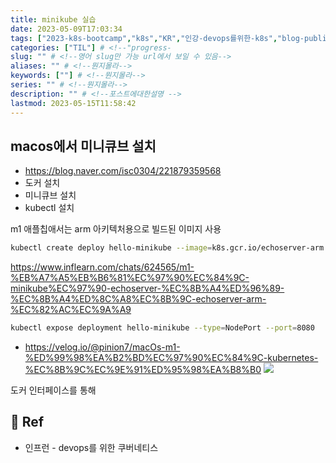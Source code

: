 ```yaml
---
title: minikube 실습
date: 2023-05-09T17:03:34
tags: ["2023-k8s-bootcamp","k8s","KR","인강-devops를위한-k8s","blog-published"] 
categories: ["TIL"] # <!--"progress-
slug: "" # <!--영어 slug만 가능 url에서 보일 수 있음-->
aliases: "" # <!--뭔지몰라-->
keywords: [""] # <!--뭔지몰라-->
series: "" # <!--뭔지몰라-->
description: "" # <!--포스트에대한설명 -->
lastmod: 2023-05-15T11:58:42
---
```

##  macos에서 미니큐브 설치


- https://blog.naver.com/isc0304/221879359568
- 도커 설치
- 미니큐브 설치
- kubectl 설치

m1 애플칩애서는 arm 아키텍처용으로 빌드된 이미지 사용
```sh 
kubectl create deploy hello-minikube --image=k8s.gcr.io/echoserver-arm:1.8
```
https://www.inflearn.com/chats/624565/m1-%EB%A7%A5%EB%B6%81%EC%97%90%EC%84%9C-minikube%EC%97%90-echoserver-%EC%8B%A4%ED%96%89-%EC%8B%A4%ED%8C%A8%EC%8B%9C-echoserver-arm-%EC%82%AC%EC%9A%A9

```sh
kubectl expose deployment hello-minikube --type=NodePort --port=8080
```


- https://velog.io/@pinion7/macOs-m1-%ED%99%98%EA%B2%BD%EC%97%90%EC%84%9C-kubernetes-%EC%8B%9C%EC%9E%91%ED%95%98%EA%B8%B0
![](https://i.imgur.com/OhW86zu.png)

도커 인터페이스를 통해

## 📑 Ref
- 인프런 - devops를 위한 쿠버네티스